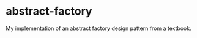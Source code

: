 abstract-factory
================

My implementation of an abstract factory design pattern from a textbook.